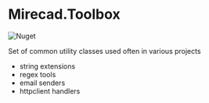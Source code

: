 # Mirecad.Toolbox
![Nuget](https://img.shields.io/nuget/v/Mirecad.Toolbox)

Set of common utility classes used often in various projects

- string extensions
- regex tools
- email senders
- httpclient handlers
